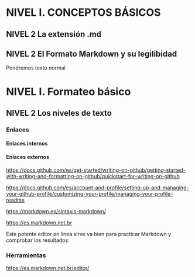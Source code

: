 # NIVEL I. CONCEPTOS BÁSICOS
## NIVEL 2 La extensión .md
## NIVEL 2 El Formato Markdown y su legilibidad
Pondremos texto normal
# NIVEL I. Formateo básico
## NIVEL 2 Los niveles de texto


### Enlaces
#### Enlaces internos
#### Enlaces externos

https://docs.github.com/es/get-started/writing-on-github/getting-started-with-writing-and-formatting-on-github/quickstart-for-writing-on-github

https://docs.github.com/es/account-and-profile/setting-up-and-managing-your-github-profile/customizing-your-profile/managing-your-profile-readme

https://markdown.es/sintaxis-markdown/

https://es.markdown.net.br

Este potente editor en línea sirve va bien para practicar Markdown y comprobar los resultados:

### Herramientas
https://es.markdown.net.br/editor/
